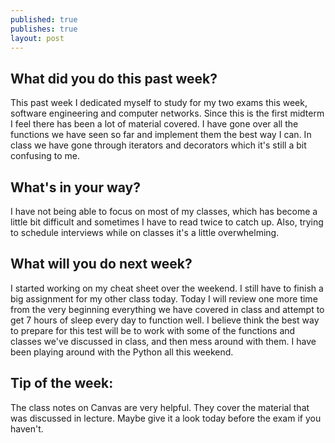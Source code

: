```yaml
---
published: true
publishes: true
layout: post
---
```


## What did you do this past week?
This past week I dedicated myself to study for my two exams this week, software engineering and computer networks.  Since this is the first midterm I feel there has been a lot of material covered. I have gone over all the functions we have seen so far and implement them the best way I can. In class we have gone through iterators and decorators which it's still a bit confusing to me. 

## What's in your way?
I have not being able to focus on most of my classes, which has become a little bit difficult and sometimes I have to read twice to catch up. Also, trying to schedule interviews while on classes it's a little overwhelming. 


## What will you do next week?
 I started working on my cheat sheet over the weekend. I still have to finish a big assignment for my other class today. Today I will review one more time from the very beginning everything we have covered in class and attempt to get 7 hours of sleep every day to function well. I believe think the best way to prepare for this test will be to  work with some of the functions and classes we've discussed in class, and then mess around with them. I have been playing around with the  Python  all this weekend.



## Tip of the week:
The class notes on Canvas are very helpful. They cover the material that was discussed in lecture. Maybe give it a look today before the exam if you haven't. 
 
